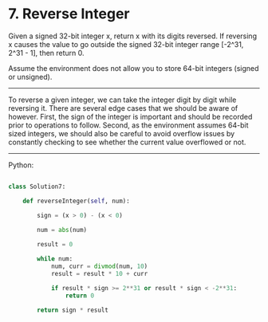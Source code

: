 # 7. Reverse Integer

Given a signed 32-bit integer x, return x with its digits reversed. If
reversing x causes the value to go outside the signed 32-bit integer range
[-2^31, 2^31 - 1], then return 0.

Assume the environment does not allow you to store 64-bit integers (signed or
unsigned).

---

To reverse a given integer, we can take the integer digit by digit while
reversing it. There are several edge cases that we should be aware of however.
First, the sign of the integer is important and should be recorded prior to
operations to follow. Second, as the environment assumes 64-bit sized integers,
we should also be careful to avoid overflow issues by constantly checking to
see whether the current value overflowed or not.

---

Python:

```python

class Solution7:

    def reverseInteger(self, num):

        sign = (x > 0) - (x < 0)

        num = abs(num)
        
        result = 0

        while num:
            num, curr = divmod(num, 10)
            result = result * 10 + curr

            if result * sign >= 2**31 or result * sign < -2**31:
                return 0

        return sign * result
```
